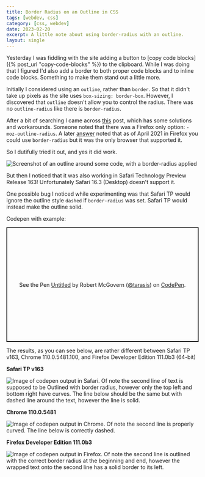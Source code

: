 ```yaml
---
title: Border Radius on an Outline in CSS
tags: [webdev, css]
category: [css, webdev]
date: 2023-02-20
excerpt: A little note about using border-radius with an outline.
layout: single
---
```


Yesterday I was fiddling with the site adding a button to [copy code blocks]({% post_url "copy-code-blocks" %}) to the clipboard. While I was doing that I figured I'd also add a border to both proper code blocks and to inline code blocks. Something to make them stand out a little more.

Initially I considered using an `outline`, rather than `border`. So that it didn't take up pixels as the site uses `box-sizing: border-box`. However, I discovered that `outline` doesn't allow you to control the radius. There was no `outline-radius` like there is `border-radius`.

After a bit of searching I came across [this](https://stackoverflow.com/questions/5394116/outline-radius) post, which has some solutions and workarounds. Someone noted that there was a Firefox only option: `-moz-outline-radius`. A later [answer](https://stackoverflow.com/a/66661654) noted that as of April 2021 in Firefox you could use `border-radius` but it was the only browser that supported it.

So I dutifully tried it out, and yes it did work.

![Screenshot of an outline around some code, with a border-radius applied](/assets/images/posts/outline-with-border-radius.png)

But then I noticed that it was also working in Safari Technology Preview Release 163! Unfortunately Safari 16.3 (Desktop) doesn't support it.

One possible bug I noticed while experimenting was that Safari TP would ignore the outline style `dashed` if  `border-radius` was set. Safari TP would instead make the outline solid.

Codepen with example:

<p class="codepen" data-height="300" data-default-tab="html,result" data-slug-hash="bGxpBdz" data-user="tarasis" style="height: 300px; box-sizing: border-box; display: flex; align-items: center; justify-content: center; border: 2px solid; margin: 1em 0; padding: 1em;">
  <span>See the Pen <a href="https://codepen.io/tarasis/pen/bGxpBdz">
  Untitled</a> by Robert McGovern (<a href="https://codepen.io/tarasis">@tarasis</a>)
  on <a href="https://codepen.io">CodePen</a>.</span>
</p>
<script async src="https://cpwebassets.codepen.io/assets/embed/ei.js"></script>

The results, as you can see below, are rather different between Safari TP v163, Chrome 110.0.5481.100, and Firefox Developer Edition 111.0b3 (64-bit)

**Safari TP v163**

![Image of codepen output in Safari. Of note the second line of text is supposed to be Outlined with border radius, however only the top left and bottom right have curves. The line below should be the same but with dashed line around the text, however the line is solid.](/assets/images/posts/safaritp-codepen.png)

**Chrome 110.0.5481**

![Image of codepen output in Chrome. Of note the second line is properly curved. The line below is correctly dashed.](/assets/images/posts/chrome-codepen.png)

**Firefox Developer Edition 111.0b3**

![Image of codepen output in Firefox. Of note the second line is outlined with the correct border radius at the beginning and end, however the wrapped text onto the second line has a solid border to its left.](/assets/images/posts/firefox-codepen.png)